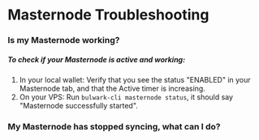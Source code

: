 # Masternode Troubleshooting

### Is my Masternode working?

##### To check if your Masternode is active and working:

1. In your local wallet: Verify that you see the status "ENABLED" in your Masternode tab, and that the Active timer is increasing.
2. On your VPS: Run `bulwark-cli masternode status`, it should say "Masternode successfully started".


### My Masternode has stopped syncing, what can I do?